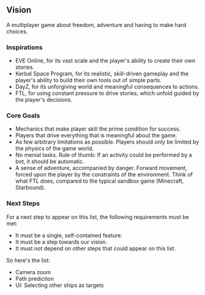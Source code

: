 ## Vision

A multiplayer game about freedom, adventure and having to make hard choices.


### Inspirations

* EVE Online, for its vast scale and the player's ability to create their own
  stories.
* Kerbal Space Program, for its realistic, skill-driven gameplay and the
  player's ability to build their own tools out of simple parts.
* DayZ, for its unforgiving world and meaningful consequences to actions.
* FTL, for using constant pressure to drive stories, which unfold guided by the
  player's decisions.


### Core Goals

* Mechanics that make player skill the prime condition for success.
* Players that drive everything that is meaningful about the game.
* As few arbitrary limitations as possible. Players should only be limited by
  the physics of the game world.
* No menial tasks. Rule of thumb: If an activity could be performed by a bot,
  it should be automatic.
* A sense of adventure, accompanied by danger. Forward movement, forced upon the
  player by the constraints of the environment. Think of what FTL does, compared
  to the typical sandbox game (Minecraft, Starbound).


### Next Steps

For a next step to appear on this list, the following requirements must be met:

* It must be a single, self-contained feature.
* It must be a step towards our vision.
* It must not depend on other steps that could appear on this list.

So here's the list:

* Camera zoom
* Path prediction
* UI: Selecting other ships as targets
